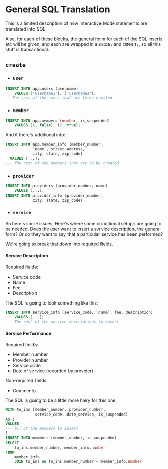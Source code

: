 # General SQL Translation

This is a limited description of how Interactive Mode statements
are translated into SQL.

Also, for each of these blocks, the general form for each of the
SQL inserts etc will be given, and each are wrapped in a ``BEGIN;`` 
and ``COMMIT;``, so all this stuff is transactional.
## `create`
- ### `user`
```sql
INSERT INTO app.users (username) 
    VALUES ('username1'), ('username2');
-- The rest of the users that are to be created
```
- ### `member`
```sql
INSERT INTO app.members (number, is_suspended)
    VALUES (1, false), (2, true);
```

And if there's additional info:
```sql
INSERT INTO app.member_info (member_number, 
            `name`, street_address,
            city, state, zip_code)
  VALUES (...);
--- The rest of the members that are to be created
```
- ### `provider`
```sql
INSERT INTO providers (provider_number, name)
    VALUES (...);
INSERT INTO provider_info (provider_number,
            city, state, zip_code)
```
- ### `service`
So here's some issues. Here's where 
some conditional setups are going to be needed.
Does the user want to insert a service description,
the general form? Or do they want to say that a particular
service has been performed?

We're going to break that down into required fields.
#### Service Description
Required fields:
- Service code
- Name
- Fee
- Description

The SQL is going to look something like this:
```sql
INSERT INTO service_info (service_code, `name`, fee, description)
    VALUES (...);
--- The rest of the service descriptions to insert
```

#### Service Performance
Required fields:
- Member number
- Provider number
- Service code
- Date of service (recorded by provider)

Non-required fields:
- Comments

The SQL is going to be a little more hairy for this one.
```sql
WITH to_ins (member_number, provider_number,
             service_code, date_service, is_suspended)
AS (
VALUES 
--- all of the members to insert
)
INSERT INTO members (member_number, is_suspended)
SELECT
    to_ins.member_number, member_info.number
FROM
    member_info
    JOIN to_ins on to_ins.member_number = member_info.number
```
